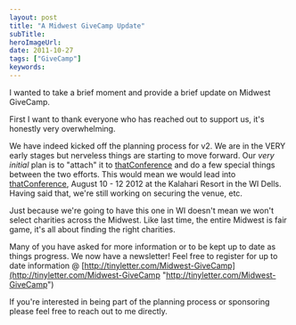 ```yaml
---
layout: post 
title: "A Midwest GiveCamp Update"
subTitle: 
heroImageUrl: 
date: 2011-10-27
tags: ["GiveCamp"]
keywords: 
---
```


I wanted to take a brief moment and provide a brief update on Midwest GiveCamp. 

First I want to thank everyone who has reached out to support us, it's honestly very overwhelming. 

We have indeed kicked off the planning process for v2\. We are in the VERY early stages but nerveless things are starting to move forward. Our *very initial* plan is to "attach" it to [thatConference](http://thatconference.com/) and do a few special things between the two efforts. This would mean we would lead into [thatConference](http://thatconference.com/), August 10 - 12 2012 at the Kalahari Resort in the WI Dells. Having said that, we're still working on securing the venue, etc.

Just because we're going to have this one in WI doesn't mean we won't select charities across the Midwest. Like last time, the entire Midwest is fair game, it's all about finding the right charities.

Many of you have asked for more information or to be kept up to date as things progress. We now have a newsletter! Feel free to register for up to date information @ [http://tinyletter.com/Midwest-GiveCamp](http://tinyletter.com/Midwest-GiveCamp "http://tinyletter.com/Midwest-GiveCamp")

If you're interested in being part of the planning process or sponsoring please feel free to reach out to me directly.